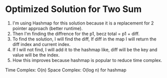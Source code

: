 # Optimized Solution for Two Sum

1. I'm using Hashmap for this solution because it is a replacement for 2 pointer approach (better runtime).
2. Then I'm finding the diffrence for the p1, becz total = p1 + diff.
3. To find the solution, I will find the diff, If diff in the map I will return the diff index and current index.
4. If I will not find, I will add it to the hashmap like, diff will be the key and value will be the index.
5. How this improves because hashmap is popular to reduce time complex.

Time Complex: O(n)
Space Complex: O(log n) for hashmap
